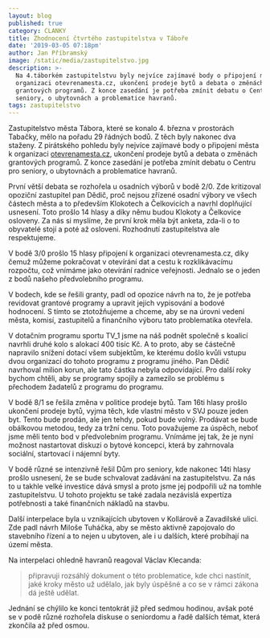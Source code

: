 ```yaml
---
layout: blog
published: true
category: CLANKY
title: Zhodnocení čtvrtého zastupitelstva v Táboře
date: '2019-03-05 07:18pm'
author: Jan Příbramský
image: /static/media/zastupitelstvo.jpg
description: >-
  Na 4.táborkém zastupitelstvu byly nejvíce zajímavé body o připojení města k
  organizaci otevrenamesta.cz, ukončení prodeje bytů a debata o změnách
  grantových programů. Z konce zasedání je potřeba zmínit debatu o Centru pro
  seniory, o ubytovnách a problematice havranů.
tags: zastupitelstvo
---
```

Zastupitelstvo města Tábora, které se konalo 4. března v prostorách Tabačky, mělo na pořadu 29 řádných bodů. Z těch byly nakonec dva staženy. Z pirátského pohledu byly nejvíce zajímavé body o připojení města k organizaci [otevrenamesta.cz](https://www.otevrenamesta.cz/), ukončení prodeje bytů a debata o změnách grantových programů. Z konce zasedání je potřeba zmínit debatu o Centru pro seniory, o ubytovnách a problematice havranů.

První větší debata se rozhořela u osadních výborů v bodě 2/0. Zde kritizoval opoziční zastupitel pan Dědič, proč nejsou zřízené osadní výbory ve všech částech města a to především Klokotech a Čelkovicích a navrhl doplňující usnesení. Toto prošlo 14 hlasy a díky němu budou Klokoty a Čelkovice osloveny. Za nás si myslíme, že první krok měla být anketa, zda-li o to obyvatelé stojí a poté až osloveni. Rozhodnutí zastupitelstva ale respektujeme.

V bodě 3/0 prošlo 15 hlasy připojení k organizaci otevrenamesta.cz, díky čemuž můžeme pokračovat v otevírání dat a cestu k rozklikávacímu rozpočtu, což vnímáme jako otevírání radnice veřejnosti. Jednalo se o jeden z bodů našeho předvolebního programu.

V bodech, kde se řešili granty, padl od opozice návrh na to, že je potřeba revidovat grantové programy a upravit jejich vypisování a bodové hodnocení. S tímto se ztotožňujeme a chceme, aby se na úrovni vedení města, komisí, zastupitelů a finančního výboru tato problematika otevřela.

V dotačním programu sportu TV_1 jsme na náš podnět společně s koalicí navrhli druhé kolo s alokací 400 tisíc Kč. A to proto, aby se částečně napravilo snížení dotací všem subjektům, ke kterému došlo kvůli vstupu dvou organizací do tohoto programu z programu jiného. Pan Dědič navrhoval milion korun, ale tato částka nebyla odpovídající. Pro další roky bychom chtěli, aby se programy spojily a zamezilo se problému s přechodem žadatelů z programu do programu.



V bodě 8/1 se řešila změna v politice prodeje bytů. Tam 16ti hlasy prošlo ukončení prodeje bytů, vyjma těch, kde vlastní město v SVJ pouze jeden byt. Tento bude prodán, ale jen tehdy, pokud bude volný. Prodávat se bude obálkovou metodou, tedy za tržní cenu. Toto považujeme za úspěch, neboť jsme měli tento bod v předvolebním programu. Vnímáme jej tak, že je nyní možnost nastartovat diskuzi o bytové koncepci, která by zahrnovala sociální, startovací i nájemní byty.



V bodě různé se intenzivně řešil Dům pro seniory, kde nakonec 14ti hlasy prošlo usnesení, že se bude schvalovat zadávání na zastupitelstvu. Za nás to u takhle velké investice dává smysl a proto jsme jej podpořili už na tomhle zastupitelstvu. U tohoto projektu se také zadala nezávislá expertíza potřebnosti a také finančních nákladů na stavbu. 

Další interpelace byla u vznikajících ubytoven v Kollárově a Zavadilské ulici. Zde padl návrh Miloše Tuháčka, aby se město aktivně zapojovalo do stavebního řízení a to nejen u ubytoven, ale i u dalších, které probíhají na území města. 

Na interpelaci ohledně havranů reagoval Václav Klecanda:

> připravuji rozsáhlý dokument o této problematice, kde chci nastínit, jaké kroky město už udělalo, jak byly úspěšné a co se v rámci zákona dá ještě udělat.

Jednání se chýlilo ke konci tentokrát již před sedmou hodinou, avšak poté se v podě různé rozhořela diskuse o seniordomu a řadě dalších témat, která zkončila až před osmou.
